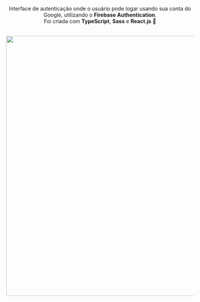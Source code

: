 <div align="center">

Interface de autenticação onde o usuário pode logar usando sua conta do Google, utilizando o **Firebase Authentication**. <br>
Foi criada com **TypeScript**, **Sass** e **React.js** 👾
  
</div><br>                  

<div align="center">
<img src="https://user-images.githubusercontent.com/92797194/183312085-70e26be2-52d8-44a0-8e78-d88af8d64f44.png" width="700px" />
</div>

